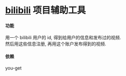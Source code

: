 # [bilibili](https://github.com/NorthOrange/bilibili) 项目辅助工具
#### 功能
用一个 bilibili 用户的 id, 得到给用户的信息和发布过的视频. <br>
然后用这些信息注册, 再用这个账户发布得到的视频.
#### 依赖
you-get
